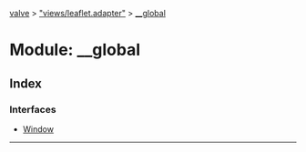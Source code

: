 [valve](../README.md) > ["views/leaflet.adapter"](../modules/_views_leaflet_adapter_.md) > [__global](../modules/_views_leaflet_adapter_.__global.md)



# Module: __global

## Index

### Interfaces

* [Window](../interfaces/_views_leaflet_adapter_.__global.window.md)



---
